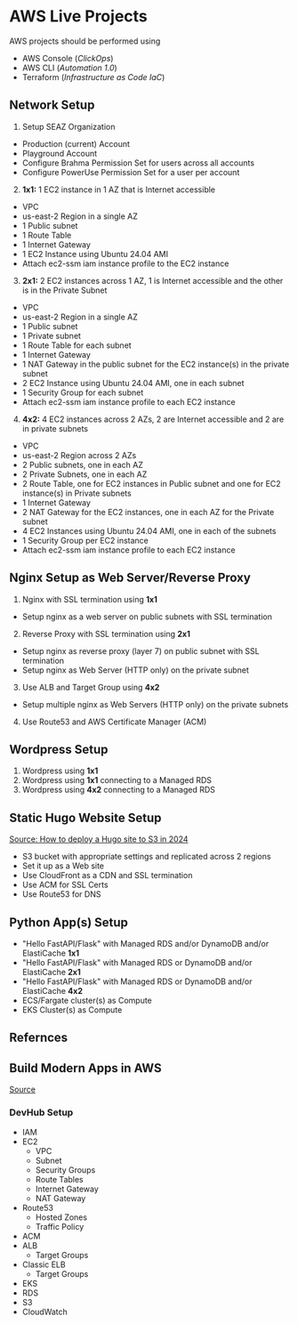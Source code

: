 # AWS Live Projects

AWS projects should be performed using 
- AWS Console (*ClickOps*)
- AWS CLI (*Automation 1.0*)
- Terraform (*Infrastructure as Code IaC*)

## Network Setup
1. Setup SEAZ Organization
  - Production (current) Account
  - Playground Account
  - Configure Brahma Permission Set for users across all accounts
  - Configure PowerUse Permission Set for a user per account
2. **1x1:** 1 EC2 instance in 1 AZ that is Internet accessible
  - VPC
  - us-east-2 Region in a single AZ
  - 1 Public subnet 
  - 1 Route Table
  - 1 Internet Gateway
  - 1 EC2 Instance using Ubuntu 24.04 AMI
  - Attach ec2-ssm iam instance profile to the EC2 instance
3. **2x1:** 2 EC2 instances across 1 AZ, 1 is Internet accessible and the other is in the Private Subnet
  - VPC
  - us-east-2 Region in a single AZ
  - 1 Public subnet 
  - 1 Private subnet
  - 1 Route Table for each subnet
  - 1 Internet Gateway
  - 1 NAT Gateway in the public subnet for the EC2 instance(s) in the private subnet
  - 2 EC2 Instance using Ubuntu 24.04 AMI, one in each subnet
  - 1 Security Group for each subnet
  - Attach ec2-ssm iam instance profile to each EC2 instance
4. **4x2:** 4 EC2 instances across 2 AZs, 2 are Internet accessible and 2 are in private subnets
  - VPC
  - us-east-2 Region across 2 AZs
  - 2 Public subnets, one in each AZ
  - 2 Private Subnets, one in each AZ
  - 2 Route Table, one for EC2 instances in Public subnet and one for EC2 instance(s) in Private subnets
  - 1 Internet Gateway
  - 2 NAT Gateway for the EC2 instances, one in each AZ for the Private subnet
  - 4 EC2 Instances using Ubuntu 24.04 AMI, one in each of the subnets
  - 1 Security Group per EC2 instance
  - Attach ec2-ssm iam instance profile to each EC2 instance

## Nginx Setup as Web Server/Reverse Proxy

1. Nginx with SSL termination using **1x1**
  - Setup nginx as a web server on public subnets with SSL termination
2. Reverse Proxy with SSL termination using **2x1**
  - Setup nginx as reverse proxy (layer 7) on public subnet with SSL termination
  - Setup nginx as Web Server (HTTP only) on the private subnet 
3. Use ALB and Target Group using **4x2**
  - Setup multiple nginx as Web Servers (HTTP only) on the private subnets
4. Use Route53 and AWS Certificate Manager (ACM)

## Wordpress Setup
1. Wordpress using **1x1**
2. Wordpress using **1x1** connecting to a Managed RDS
3. Wordpress using **4x2** connecting to a Managed RDS

## Static Hugo Website Setup

[Source: How to deploy a Hugo site to S3 in 2024](https://www.jeromethibaud.com/en/blog/deploy-hugo-site-to-s3/)
- S3 bucket with appropriate settings and replicated across 2 regions
- Set it up as a Web site
- Use CloudFront as a CDN and SSL termination
- Use ACM for SSL Certs
- Use Route53 for DNS

## Python App(s) Setup

- "Hello FastAPI/Flask" with Managed RDS and/or DynamoDB and/or ElastiCache **1x1**
- "Hello FastAPI/Flask" with Managed RDS or DynamoDB and/or ElastiCache **2x1**
- "Hello FastAPI/Flask" with Managed RDS or DynamoDB and/or ElastiCache **4x2**
- ECS/Fargate cluster(s) as Compute
- EKS Cluster(s) as Compute

## Refernces

## Build Modern Apps in AWS

[Source](./building-apps-in-aws.md)

### DevHub Setup

- IAM
- EC2
  - VPC
  - Subnet
  - Security Groups
  - Route Tables
  - Internet Gateway
  - NAT Gateway
- Route53
  - Hosted Zones
  - Traffic Policy
- ACM
- ALB
  - Target Groups
- Classic ELB
  - Target Groups
- EKS
- RDS
- S3
- CloudWatch
